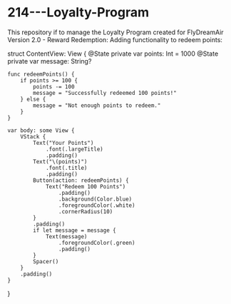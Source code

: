 # 214---Loyalty-Program
This repository if to manage the Loyalty Program created for FlyDreamAir
Version 2.0 - Reward Redemption: Adding functionality to redeem points:

struct ContentView: View {
    @State private var points: Int = 1000
    @State private var message: String?
    
    func redeemPoints() {
        if points >= 100 {
            points -= 100
            message = "Successfully redeemed 100 points!"
        } else {
            message = "Not enough points to redeem."
        }
    }
    
    var body: some View {
        VStack {
            Text("Your Points")
                .font(.largeTitle)
                .padding()
            Text("\(points)")
                .font(.title)
                .padding()
            Button(action: redeemPoints) {
                Text("Redeem 100 Points")
                    .padding()
                    .background(Color.blue)
                    .foregroundColor(.white)
                    .cornerRadius(10)
            }
            .padding()
            if let message = message {
                Text(message)
                    .foregroundColor(.green)
                    .padding()
            }
            Spacer()
        }
        .padding()
    }
}

